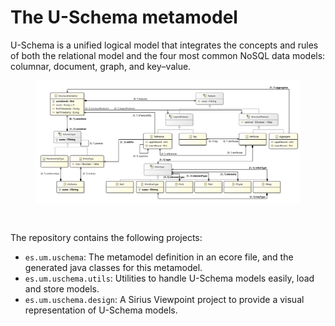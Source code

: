 # The U-Schema metamodel

U-Schema is a unified logical model that integrates the concepts and rules of both the relational model and the four most common NoSQL data models: columnar, document, graph, and key–value.

<figure>
    <img src="es.um.uschema/model/uschema.png" align="center"/>
</figure>
<br/>

The repository contains the following projects:

* `es.um.uschema`: The metamodel definition in an ecore file, and the generated java classes for this metamodel.
* `es.um.uschema.utils`: Utilities to handle U-Schema models easily, load and store models.
* `es.um.uschema.design`: A Sirius Viewpoint project to provide a visual representation of U-Schema models.
